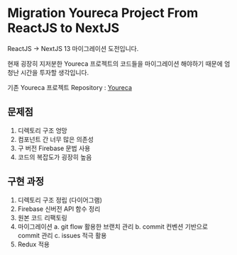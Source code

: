 ﻿# Migration Youreca Project From ReactJS to NextJS
ReactJS -> NextJS 13 마이그레이션 도전입니다.

현재 굉장히 지저분한 Youreca 프로젝트의 코드들을 마이그레이션 해야하기 때문에 엄청난 시간을 투자할 생각입니다.

기존 Youreca 프로젝트 Repository : [Youreca](https://github.com/JunhOpportunity/youreca)

## 문제점
1. 디렉토리 구조 엉망
2. 컴포넌트 간 너무 많은 의존성
3. 구 버전 Firebase 문법 사용
4. 코드의 복잡도가 굉장히 높음

## 구현 과정
1. 디렉토리 구조 정립 (다이어그램)
2. Firebase 신버전 API 함수 정리
3. 원본 코드 리팩토링
4. 마이그레이션
  a. git flow 활용한 브랜치 관리
  b. commit 컨벤션 기반으로 commit 관리
  c. issues 적극 활용
5. Redux 적용
